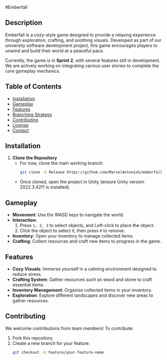 
#Emberfall

## Description
Emberfall is a cozy-style game designed to provide a relaxing experience through exploration, crafting, and soothing visuals. Developed as part of our university software development project, this game encourages players to unwind and build their world at a peaceful pace. 

Currently, the game is in **Sprint 2**, with several features still in development. We are actively working on integrating various user stories to complete the core gameplay mechanics.

## Table of Contents
- [Installation](#installation)
- [Gameplay](#gameplay)
- [Features](#features)
- [Branching Strategy](#branching-strategy)
- [Contributing](#contributing)
- [License](#license)
- [Contact](#contact)

## Installation
1. **Clone the Repository**
   - For now, clone the main working branch:
     ```bash
     git clone -b Release https://github.com/MarvelAntonioS/emberfall.git
     ```
   - Once cloned, open the project in Unity (ensure Unity version 2022.3.42f1 is installed).


## Gameplay
- **Movement**: Use the WASD keys to navigate the world.
- **Interaction**:
  1. Press `1, 2, 3` to select objects, and Left-click to place the object.
  2. Click the object to select it, then press `R` to remove.
- **Inventory**: Open your inventory to manage collected items.
- **Crafting**: Collect resources and craft new items to progress in the game.

## Features
- **Cozy Visuals**: Immerse yourself in a calming environment designed to reduce stress.
- **Crafting System**: Gather resources such as wood and stone to craft essential items.
- **Inventory Management**: Organize collected items in your inventory.
- **Exploration**: Explore different landscapes and discover new areas to gather resources.

## Contributing
We welcome contributions from team members! To contribute:
1. Fork this repository.
2. Create a new branch for your feature:
   ```bash
   git checkout -b feature/your-feature-name
